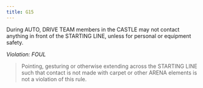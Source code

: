 ```yaml
---
title: G15
---
```

During AUTO, DRIVE TEAM members in the CASTLE may not contact anything in front of the STARTING LINE, unless for personal or equipment safety.

_Violation: FOUL_

> Pointing, gesturing or otherwise extending across the STARTING LINE such that contact is not made with carpet or other ARENA elements is not a violation of this rule.
